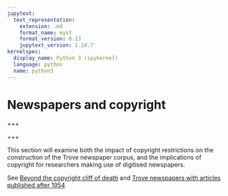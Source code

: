```yaml
---
jupytext:
  text_representation:
    extension: .md
    format_name: myst
    format_version: 0.13
    jupytext_version: 1.14.7
kernelspec:
  display_name: Python 3 (ipykernel)
  language: python
  name: python3
---
```


# Newspapers and copyright

+++



+++

This section will examine both the impact of copyright restrictions on the construction of the Trove newspaper corpus, and the implications of copyright for researchers making use of digitised newspapers.

See [Beyond the copyright cliff of death](https://glam-workbench.net/trove-newspapers/Beyond_the_copyright_cliff_of_death/) and [Trove newspapers with articles published after 1954](https://glam-workbench.net/trove-newspapers/csv-newspapers-post-54/)

```{code-cell} ipython3

```
